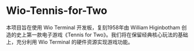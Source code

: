 # Wio-Tennis-for-Two
本项目旨在使用 Wio Terminal 开发板，复刻1958年由 William Higinbotham 创造的史上第一款电子游戏《Tennis for Two》。我们将在保留经典核心玩法的基础上，充分利用 Wio Terminal 的硬件资源实现游戏功能。
